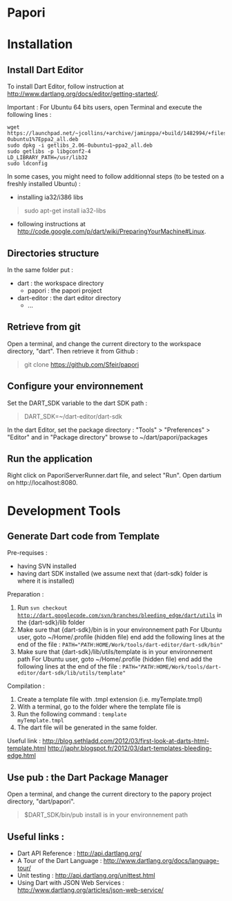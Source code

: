 Papori
======

Installation
============

Install Dart Editor
-------------------

To install Dart Editor, follow instruction at http://www.dartlang.org/docs/editor/getting-started/.

Important : For Ubuntu 64 bits users, open Terminal and execute the following lines :

	wget https://launchpad.net/~jcollins/+archive/jaminppa/+build/1482994/+files/getlibs_2.06-0ubuntu1%7Eppa2_all.deb 
	sudo dpkg -i getlibs_2.06-0ubuntu1~ppa2_all.deb 
	sudo getlibs -p libgconf2-4 
	LD_LIBRARY_PATH=/usr/lib32 
	sudo ldconfig
	

In some cases, you might need to follow additionnal steps (to be tested on a freshly installed Ubuntu) :

- installing ia32/i386 libs
> 	sudo apt-get install ia32-libs
	
- following instructions at http://code.google.com/p/dart/wiki/PreparingYourMachine#Linux.

Directories structure
------------------------------------------------
In the same folder put :

- dart : the workspace directory
	- papori : the papori project
- dart-editor : the dart editor directory
	- ...

Retrieve from git
------------------------------------------------

Open a terminal, and change the current directory to the workspace directory, "dart". Then retrieve it from Github :
> 	git clone https://github.com/Sfeir/papori


Configure your environnement
------------------------------------------------

Set the DART_SDK variable to the dart SDK path :
> 	DART_SDK=~/dart-editor/dart-sdk

In the dart Editor, set the package directory : "Tools" > "Preferences" > "Editor" and in "Package directory" browse to ~/dart/papori/packages

Run the application
------------------------------------------------

Right click on PaporiServerRunner.dart file, and select "Run". Open dartium on http://localhost:8080.

Development Tools
=================

Generate Dart code from Template
------------------------------------------------
Pre-requises :

- having SVN installed
- having dart SDK installed (we assume next that {dart-sdk} folder is where it is installed)

Preparation :

1. Run <code>svn checkout http://dart.googlecode.com/svn/branches/bleeding_edge/dart/utils</code> in the {dart-sdk}/lib folder
2. Make sure that {dart-sdk}/bin is in your environnement path
	For Ubuntu user, goto ~/Home/.profile (hidden file) end add the following lines at the end of the file : <code>PATH="$PATH:$HOME/Work/tools/dart-editor/dart-sdk/bin"</code>
3. Make sure that {dart-sdk}/lib/utils/template is in your environnement path
	For Ubuntu user, goto ~/Home/.profile (hidden file) end add the following lines at the end of the file : <code>PATH="$PATH:$HOME/Work/tools/dart-editor/dart-sdk/lib/utils/template"</code>

Compilation :

1. Create a template file with .tmpl extension (i.e. myTemplate.tmpl)
2. With a terminal, go to the folder where the template file is
3. Run the following command : <code>template myTemplate.tmpl</code>
4. The dart file will be generated in the same folder.

Useful link :
http://blog.sethladd.com/2012/03/first-look-at-darts-html-template.html
http://japhr.blogspot.fr/2012/03/dart-templates-bleeding-edge.html


Use pub : the Dart Package Manager
------------------------------------------------
Open a terminal, and change the current directory to the papory project directory, "dart/papori".
> 	$DART_SDK/bin/pub install is in your environnement path


Useful links :
------------------------------------------------

- Dart API Reference : http://api.dartlang.org/
- A Tour of the Dart Language : http://www.dartlang.org/docs/language-tour/
- Unit testing : http://api.dartlang.org/unittest.html
- Using Dart with JSON Web Services : http://www.dartlang.org/articles/json-web-service/

